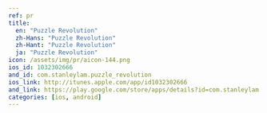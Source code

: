 ```yaml
---
ref: pr
title:
  en: "Puzzle Revolution"
  zh-Hans: "Puzzle Revolution"
  zh-Hant: "Puzzle Revolution"
  ja: "Puzzle Revolution"
icon: /assets/img/pr/aicon-144.png
ios_id: 1032302666
and_id: com.stanleylam.puzzle_revolution
ios_link: http://itunes.apple.com/app/id1032302666
and_link: https://play.google.com/store/apps/details?id=com.stanleylam.puzzle_revolution
categories: [ios, android]
---
```



